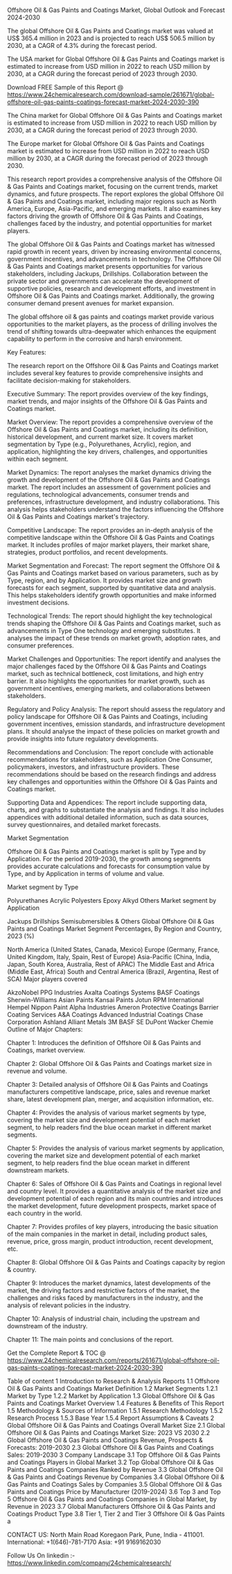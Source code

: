 Offshore Oil & Gas Paints and Coatings Market, Global Outlook and Forecast 2024-2030

The global Offshore Oil & Gas Paints and Coatings market was valued at US$ 365.4 million in 2023 and is projected to reach US$ 506.5 million by 2030, at a CAGR of 4.3% during the forecast period.

The USA market for Global Offshore Oil & Gas Paints and Coatings  market is estimated to increase from USD million in 2022 to reach USD million by 2030, at a CAGR during the forecast period of 2023 through 2030.

Download FREE Sample of this Report @ https://www.24chemicalresearch.com/download-sample/261671/global-offshore-oil-gas-paints-coatings-forecast-market-2024-2030-390

The China market for Global Offshore Oil & Gas Paints and Coatings market is estimated to increase from USD million in 2022 to reach USD million by 2030, at a CAGR during the forecast period of 2023 through 2030.

The Europe market for Global Offshore Oil & Gas Paints and Coatings  market is estimated to increase from USD million in 2022 to reach USD million by 2030, at a CAGR during the forecast period of 2023 through 2030.

This research report provides a comprehensive analysis of the Offshore Oil & Gas Paints and Coatings market, focusing on the current trends, market dynamics, and future prospects. The report explores the global Offshore Oil & Gas Paints and Coatings market, including major regions such as North America, Europe, Asia-Pacific, and emerging markets. It also examines key factors driving the growth of Offshore Oil & Gas Paints and Coatings, challenges faced by the industry, and potential opportunities for market players.

The global Offshore Oil & Gas Paints and Coatings market has witnessed rapid growth in recent years, driven by increasing environmental concerns, government incentives, and advancements in technology. The Offshore Oil & Gas Paints and Coatings market presents opportunities for various stakeholders, including Jackups, Drillships. Collaboration between the private sector and governments can accelerate the development of supportive policies, research and development efforts, and investment in Offshore Oil & Gas Paints and Coatings market. Additionally, the growing consumer demand present avenues for market expansion.

The global offshore oil & gas paints and coatings market provide various opportunities to the market players, as the process of drilling involves the trend of shifting towards ultra-deepwater which enhances the equipment capability to perform in the corrosive and harsh environment.

Key Features:

The research report on the Offshore Oil & Gas Paints and Coatings market includes several key features to provide comprehensive insights and facilitate decision-making for stakeholders.

Executive Summary: The report provides overview of the key findings, market trends, and major insights of the Offshore Oil & Gas Paints and Coatings market.

Market Overview: The report provides a comprehensive overview of the Offshore Oil & Gas Paints and Coatings market, including its definition, historical development, and current market size. It covers market segmentation by Type (e.g., Polyurethanes, Acrylic), region, and application, highlighting the key drivers, challenges, and opportunities within each segment.

Market Dynamics: The report analyses the market dynamics driving the growth and development of the Offshore Oil & Gas Paints and Coatings market. The report includes an assessment of government policies and regulations, technological advancements, consumer trends and preferences, infrastructure development, and industry collaborations. This analysis helps stakeholders understand the factors influencing the Offshore Oil & Gas Paints and Coatings market's trajectory.

Competitive Landscape: The report provides an in-depth analysis of the competitive landscape within the Offshore Oil & Gas Paints and Coatings market. It includes profiles of major market players, their market share, strategies, product portfolios, and recent developments.

Market Segmentation and Forecast: The report segment the Offshore Oil & Gas Paints and Coatings market based on various parameters, such as by Type, region, and by Application. It provides market size and growth forecasts for each segment, supported by quantitative data and analysis. This helps stakeholders identify growth opportunities and make informed investment decisions.

Technological Trends: The report should highlight the key technological trends shaping the Offshore Oil & Gas Paints and Coatings market, such as advancements in Type One technology and emerging substitutes. It analyses the impact of these trends on market growth, adoption rates, and consumer preferences.

Market Challenges and Opportunities: The report identify and analyses the major challenges faced by the Offshore Oil & Gas Paints and Coatings market, such as technical bottleneck, cost limitations, and high entry barrier. It also highlights the opportunities for market growth, such as government incentives, emerging markets, and collaborations between stakeholders.

Regulatory and Policy Analysis: The report should assess the regulatory and policy landscape for Offshore Oil & Gas Paints and Coatings, including government incentives, emission standards, and infrastructure development plans. It should analyse the impact of these policies on market growth and provide insights into future regulatory developments.

Recommendations and Conclusion: The report conclude with actionable recommendations for stakeholders, such as Application One Consumer, policymakers, investors, and infrastructure providers. These recommendations should be based on the research findings and address key challenges and opportunities within the Offshore Oil & Gas Paints and Coatings market.

Supporting Data and Appendices: The report include supporting data, charts, and graphs to substantiate the analysis and findings. It also includes appendices with additional detailed information, such as data sources, survey questionnaires, and detailed market forecasts.

Market Segmentation

Offshore Oil & Gas Paints and Coatings market is split by Type and by Application. For the period 2019-2030, the growth among segments provides accurate calculations and forecasts for consumption value by Type, and by Application in terms of volume and value.

Market segment by Type

Polyurethanes
Acrylic
Polyesters
Epoxy
Alkyd
Others
Market segment by Application

Jackups
Drillships
Semisubmersibles & Others
Global Offshore Oil & Gas Paints and Coatings Market Segment Percentages, By Region and Country, 2023 (%)

North America (United States, Canada, Mexico)
Europe (Germany, France, United Kingdom, Italy, Spain, Rest of Europe)
Asia-Pacific (China, India, Japan, South Korea, Australia, Rest of APAC)
The Middle East and Africa (Middle East, Africa)
South and Central America (Brazil, Argentina, Rest of SCA)
Major players covered

AkzoNobel
PPG Industries
Axalta Coatings Systems
BASF Coatings
Sherwin-Williams
Asian Paints
Kansai Paints
Jotun
RPM International
Hempel
Nippon Paint
Alpha Industries
Ameron Protective Coatings
Barrier Coating Services
A&A Coatings
Advanced Industrial Coatings
Chase Corporation
Ashland
Alliant Metals
3M
BASF SE
DuPont
Wacker Chemie
Outline of Major Chapters:

Chapter 1: Introduces the definition of Offshore Oil & Gas Paints and Coatings, market overview.

Chapter 2: Global Offshore Oil & Gas Paints and Coatings market size in revenue and volume.

Chapter 3: Detailed analysis of Offshore Oil & Gas Paints and Coatings manufacturers competitive landscape, price, sales and revenue market share, latest development plan, merger, and acquisition information, etc.

Chapter 4: Provides the analysis of various market segments by type, covering the market size and development potential of each market segment, to help readers find the blue ocean market in different market segments.

Chapter 5: Provides the analysis of various market segments by application, covering the market size and development potential of each market segment, to help readers find the blue ocean market in different downstream markets.

Chapter 6: Sales of Offshore Oil & Gas Paints and Coatings in regional level and country level. It provides a quantitative analysis of the market size and development potential of each region and its main countries and introduces the market development, future development prospects, market space of each country in the world.

Chapter 7: Provides profiles of key players, introducing the basic situation of the main companies in the market in detail, including product sales, revenue, price, gross margin, product introduction, recent development, etc.

Chapter 8: Global Offshore Oil & Gas Paints and Coatings capacity by region & country.

Chapter 9: Introduces the market dynamics, latest developments of the market, the driving factors and restrictive factors of the market, the challenges and risks faced by manufacturers in the industry, and the analysis of relevant policies in the industry.

Chapter 10: Analysis of industrial chain, including the upstream and downstream of the industry.

Chapter 11: The main points and conclusions of the report.

Get the Complete Report & TOC @ https://www.24chemicalresearch.com/reports/261671/global-offshore-oil-gas-paints-coatings-forecast-market-2024-2030-390

Table of content
1 Introduction to Research & Analysis Reports
1.1 Offshore Oil & Gas Paints and Coatings Market Definition
1.2 Market Segments
1.2.1 Market by Type
1.2.2 Market by Application
1.3 Global Offshore Oil & Gas Paints and Coatings Market Overview
1.4 Features & Benefits of This Report
1.5 Methodology & Sources of Information
1.5.1 Research Methodology
1.5.2 Research Process
1.5.3 Base Year
1.5.4 Report Assumptions & Caveats
2 Global Offshore Oil & Gas Paints and Coatings Overall Market Size
2.1 Global Offshore Oil & Gas Paints and Coatings Market Size: 2023 VS 2030
2.2 Global Offshore Oil & Gas Paints and Coatings Revenue, Prospects & Forecasts: 2019-2030
2.3 Global Offshore Oil & Gas Paints and Coatings Sales: 2019-2030
3 Company Landscape
3.1 Top Offshore Oil & Gas Paints and Coatings Players in Global Market
3.2 Top Global Offshore Oil & Gas Paints and Coatings Companies Ranked by Revenue
3.3 Global Offshore Oil & Gas Paints and Coatings Revenue by Companies
3.4 Global Offshore Oil & Gas Paints and Coatings Sales by Companies
3.5 Global Offshore Oil & Gas Paints and Coatings Price by Manufacturer (2019-2024)
3.6 Top 3 and Top 5 Offshore Oil & Gas Paints and Coatings Companies in Global Market, by Revenue in 2023
3.7 Global Manufacturers Offshore Oil & Gas Paints and Coatings Product Type
3.8 Tier 1, Tier 2 and Tier 3 Offshore Oil & Gas Paints a

CONTACT US:
North Main Road Koregaon Park, Pune, India - 411001.
International: +1(646)-781-7170
Asia: +91 9169162030

Follow Us On linkedin :- https://www.linkedin.com/company/24chemicalresearch/
